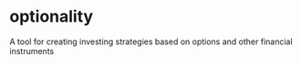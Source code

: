 # optionality
A tool for creating investing strategies based on options and other financial instruments
